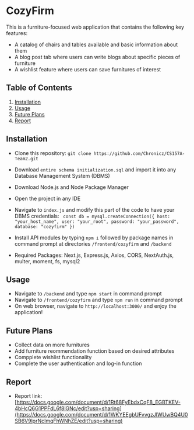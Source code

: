# CozyFirm

This is a furniture-focused web application that contains the following key features:

- A catalog of chairs and tables available and basic information about them
- A blog post tab where users can write blogs about specific pieces of furniture
- A wishlist feature where users can save furnitures of interest

## Table of Contents

1. [Installation](#installation)
2. [Usage](#usage)
3. [Future Plans](#future_plans)
4. [Report](#report)

<a name="installation"></a>

## Installation

- Clone this repository: `git clone https://github.com/Chronicz/CS157A-Team2.git`
- Download `entire schema initialization.sql` and import it into any Database Management System (DBMS)
- Download Node.js and Node Package Manager
- Open the project in any IDE
- Navigate to `index.js` and modify this part of the code to have your DBMS credentials:
  `
  const db = mysql.createConnection({
    host: "your_host_name",
    user: "your_root",
    password: "your_password",
    database: "cozyfirm"
})`

- Install API modules by typing `npm i` followed by package names in command prompt at directories `/frontend/cozyfirm` and `/backend`
- Required Packages: Next.js, Express.js, Axios, CORS, NextAuth.js, multer, moment, fs, mysql2
  
<a name="usage"></a>

## Usage
- Navigate to `/backend` and type `npm start` in command prompt
- Navigate to `/frontend/cozyfirm` and type `npm run` in command prompt
- On web browser, navigate to `http://localhost:3000/` and enjoy the application!

<a name="#future_plans"></a>

## Future Plans

- Collect data on more furnitures
- Add furniture reommendation function based on desired attributes
- Compplete wishlist functionality
- Complete the user authentication and log-in function

<a name = "report"></a>

## Report

- Report link: [https://docs.google.com/document/d/1Rt68FyEbdxCqF8_EGBTKEV-4bHcQ6G1PPFdL6f8lGNc/edit?usp=sharing](https://docs.google.com/document/d/1WKYEEgbUFvvgzJIWUwBQ4U0SB6V9lprNcImqFhWNhZE/edit?usp=sharing)
